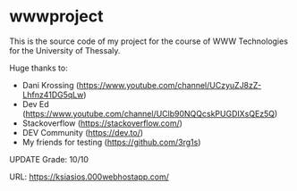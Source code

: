 # wwwproject
This is the source code of my project for the course of WWW Technologies for the University of Thessaly.

Huge thanks to:
- Dani Krossing   (https://www.youtube.com/channel/UCzyuZJ8zZ-Lhfnz41DG5qLw)
- Dev Ed          (https://www.youtube.com/channel/UClb90NQQcskPUGDIXsQEz5Q)
- Stackoverflow   (https://stackoverflow.com/)
- DEV Community   (https://dev.to/)
- My friends for testing (https://github.com/3rg1s)

UPDATE
Grade: 10/10

URL: https://ksiasios.000webhostapp.com/
